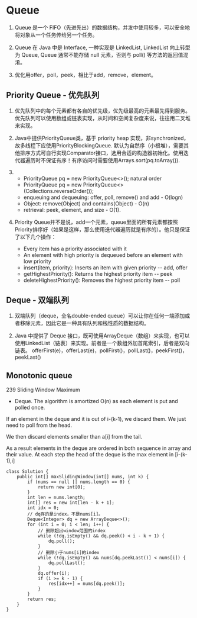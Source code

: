 # Queue
1. Queue 是一个 FIFO（先进先出）的数据结构，并发中使用较多，可以安全地将对象从一个任务传给另一个任务。

2. Queue 在 Java 中是 Interface, 一种实现是 LinkedList, LinkedList 向上转型为 Queue, Queue 通常不能存储 null 元素，否则与 poll() 等方法的返回值混淆。
3. 优化用offer，poll，peek，相比于add，remove，element。

## Priority Queue - 优先队列
1. 优先队列中的每个元素都有各自的优先级，优先级最高的元素最先得到服务。优先队列可以使用数组或链表实现，从时间和空间复杂度来说，往往用二叉堆来实现。

2. Java中提供PriorityQueue类，基于 priority heap 实现，非synchronized，故多线程下应使用PriorityBlockingQueue. 默认为自然序（小根堆），需要其他排序方式可自行实现Comparator接口，选用合适的构造器初始化。使用迭代器遍历时不保证有序！有序访问时需要使用Arrays.sort(pq.toArray()).
3. * PriorityQueue<Integer> pq = new PriorityQueue<>(); natural order
   * PriorityQueue<Integer> pq = new PriorityQueue<>(Collections.reverseOrder());
   * enqueuing and dequeuing: offer, poll, remove() and add - O(logn)
   * Object: remove(Object) and contains(Object) - O(n)
   * retrieval: peek, element, and size - O(1).
   
4. Priority Queue并不是说，add一个元素，queue里面的所有元素都按照Priority排序好（如果是这样，那么使用迭代器遍历就是有序的）。他只是保证了以下几个操作： 
      * Every item has a priority associated with it
      * An element with high priority is dequeued before an element with low priority
      * insert(item, priority): Inserts an item with given priority -- add, offer
      * getHighestPriority(): Returns the highest priority item -- peek
      * deleteHighestPriority(): Removes the highest priority item -- poll




## Deque - 双端队列
1. 双端队列（deque，全名double-ended queue）可以让你在任何一端添加或者移除元素，因此它是一种具有队列和栈性质的数据结构。

2. Java 中提供了 Deque 接口，既可使用ArrayDeque（数组）来实现，也可以使用LinkedList（链表）来实现。前者是一个数组外加首尾索引，后者是双向链表。
offerFirst(e)，offerLast(e)，pollFirst()，pollLast()，peekFirst()，peekLast()


## Monotonic queue

239 Sliding Window Maximum

* Deque. The algorithm is amortized O(n) as each element is put and polled once.

If an element in the deque and it is out of i-(k-1), we discard them. We just need to poll from the head.

We then discard elements smaller than a[i] from the tail. 

As a result elements in the deque are ordered in both sequence in array and their value. At each step the head of the deque is the max element in [i-(k-1),i]

```
class Solution {
    public int[] maxSlidingWindow(int[] nums, int k) {
        if (nums == null || nums.length == 0) {
            return new int[0];
        }
        int len = nums.length;
        int[] res = new int[len - k + 1];
        int idx = 0;
        // dq存的是index，不是nums[i]。
        Deque<Integer> dq = new ArrayDeque<>();
        for (int i = 0; i < len; i++) {
            // 删除超出window范围的index
            while (!dq.isEmpty() && dq.peek() < i - k + 1) {
                dq.poll();
            }
            // 删除小于nums[i]的index
            while (!dq.isEmpty() && nums[dq.peekLast()] < nums[i]) {
                dq.pollLast();
            }
            dq.offer(i);
            if (i >= k - 1) {
                res[idx++] = nums[dq.peek()];
            }
        }
        return res;
    }
}
```

